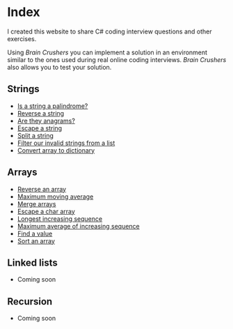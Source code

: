 ﻿# Index

I created this website to share C# coding interview questions and other exercises.

Using _Brain Crushers_ you can implement a solution in an environment similar to the ones used during real online coding interviews. _Brain Crushers_ also allows you to test your solution.

## Strings
- [Is a string a palindrome?](strings-palindrome)
- [Reverse a string](strings-reverse)
- [Are they anagrams?](strings-anagrams)
- [Escape a string](strings-escape)
- [Split a string](strings-split)
- [Filter our invalid strings from a list](strings-filterList)
- [Convert array to dictionary](strings-arrayToDictionary)

## Arrays
- [Reverse an array](arrays-reverse)
- [Maximum moving average](arrays-maxMovingAverage)
- [Merge arrays](arrays-merge)
- [Escape a char array](arrays-escape)
- [Longest increasing sequence](arrays-longestIncreasingSequence)
- [Maximum average of increasing sequence](arrays-maxAverageOfIncreasingSequence)
- [Find a value](arrays-findValue)
- [Sort an array](arrays-sort)

## Linked lists
- Coming soon

## Recursion
- Coming soon
